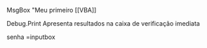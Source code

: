 
MsgBox "Meu primeiro [[VBA]]

Debug.Print Apresenta resultados na caixa de verificação imediata

senha =inputbox

